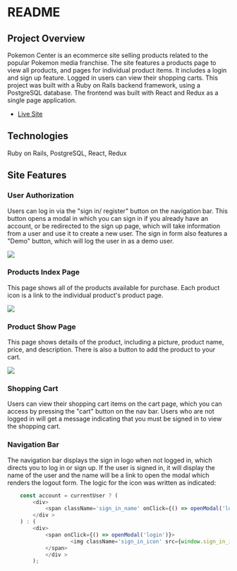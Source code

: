 # README

## Project Overview
Pokemon Center is an ecommerce site selling products related to the popular Pokemon media franchise.  The site features a products page to view all products, and pages for individual product items. It includes a login and sign up feature.  Logged in users can view their shopping carts.  This project was built with a Ruby on Rails backend framework, using a PostgreSQL database. The frontend was built with React and Redux as a single page application.

* [Live Site](https://pokemon-center-app.herokuapp.com/#/)

## Technologies
Ruby on Rails, PostgreSQL, React, Redux


## Site Features
### User Authorization
Users can log in via the "sign in/ register" button on the navigation bar.  This button opens a modal in which you can sign in if you already have an account, or be redirected to the sign up page, which will take information from a user and use it to create a new user.  The sign in form also features a "Demo" button, which will log the user in as a demo user.

![](https://user-images.githubusercontent.com/37354663/76651354-92d54d00-6521-11ea-8b52-17d7bb38c432.png)

### Products Index Page
This page shows all of the products available for purchase.  Each product icon is a link to the individual product's product page.

![](https://user-images.githubusercontent.com/37354663/76650531-0d9d6880-6520-11ea-9dea-fa5a0aee0f9b.png)

### Product Show Page
This page shows details of the product, including a picture, product name, price, and description.  There is also a button to add the product to your cart.

![](https://user-images.githubusercontent.com/37354663/76651336-87822180-6521-11ea-84f0-35818365ecc5.png)

### Shopping Cart
Users can view their shopping cart items on the cart page, which you can access by pressing the "cart" button on the nav bar.  Users who are not logged in will get a message indicating that you must be signed in to view the shopping cart.
### Navigation Bar
The navigation bar displays the sign in logo when not logged in, which directs you to log in or sign up.  If the user is signed in, it will display the name of the user and the name will be a link to open the modal which renders the logout form. The logic for the icon was written as indicated:
```javascript     
    const account = currentUser ? (
        <div>
            <span className='sign_in_name' onClick={() => openModal('logout')}>{currentUser.name}</span>
        </div >
    ) : (
        <div>
            <span onClick={() => openModal('login')}>
                    <img className='sign_in_icon' src={window.sign_in_icon}/>
            </span>
            </div >
        ); 
 ```
